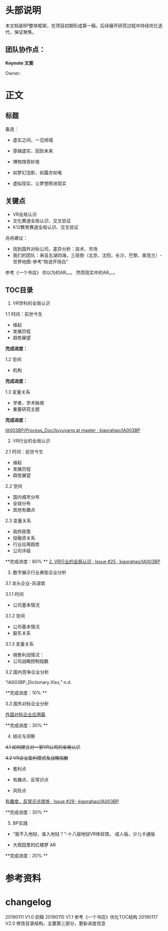 # 头部说明
本文档是BP整体框架，在项目初期形成第一稿，后续展开研究过程中持续优化迭代，保证聚焦。

## 团队协作点：

**Keynote 文案** 

Owner: 

# 正文



## 标题

备选：
- 虚实之间，一见倾城

- 穿越虚实，回到未来

- 博物馆奇妙夜

- 如梦幻泡影，如露亦如电

- 虚拟现实，让梦想照进现实


## 关键点

- VR全局认识
- 文化赛道全局认识、交叉验证
- K12教育赛道全局认识、交叉验证




舟舟建议：
- 找到国外对标公司，差异分析：技术、市场
- 我们的团队：来自五湖四海，三班倒（北京，沈阳，长沙，巴黎，奥克兰）-世界地图-参考“晓说开场白”


参考《一个书店》
你以为的AR。。。
然而现实中的AR。。。

## TOC目录
1. VR学科的全局认识

1.1 时间：前世今生
- 缘起
- 发展历程
- 趋势展望

**完成进度：**

1.2 空间
- 机构

**完成进度：**

1.3 变量关系
- 学者，学术脉络
- 重要研究主题

**完成进度：**

[IA003BP/Process_Doc/liuyuyang at master · kiaorahao/IA003BP](https://github.com/kiaorahao/IA003BP/tree/master/Process_Doc/liuyuyang)

2. VR行业的全局认识

2.1 时间：前世今生
- 缘起
- 发展历程
- 趋势展望

2.2 空间
- 国内城市分布
- 全球分布
- 其他有趣点

2.3 变量关系
- 政府政策
- 投融资关系
- 行业应用趋势
- 公司评级

**完成进度：80% **
[2. VR行业的全局认识 · Issue #25 · kiaorahao/IA003BP](https://github.com/kiaorahao/IA003BP/issues/25)

3. 数字展示行业典型企业分析

3.1 龙头企业-风语筑

3.1.1 时间

- 公司基本情况

3.1.2 空间

- 公司基本情况
- 股东关系

3.1.3 变量关系

- 销售利润情况：
- 公司战略控制指数

3.2 国内竞争企业分析

“IA003BP_Dictionary.Xlsx,” n.d.

**完成进度：10% **

3.3 国外对标企业分析

[外国对标企业应用篇](https://github.com/kiaorahao/IA003BP/issues/28)

**完成进度：30% **


4. 结论与洞察

~~4.1 如何建立对一家VR公司的全局认识~~

~~4.2 VR企业盈利模式及战略指数~~

- 套利点

- 有趣点、反常识点

- 风险点

[有趣度、反常识点提炼 · Issue #29 · kiaorahao/IA003BP](https://github.com/kiaorahao/IA003BP/issues/29)

**完成进度：30% **

5. BP实践

- “我不入地狱，谁入地狱？”-十八层地狱VR体验馆。 成人版，少儿卡通版

- 大观园里的红楼梦 AR 

**完成进度：20% **

# 参考资料

# changelog
20190111 V1.0 初稿
20190115 V1.1 参考《一个书店》优化TOC结构
20190117 V2.0 修改目录结构，主要第三部分，更新进度信息
